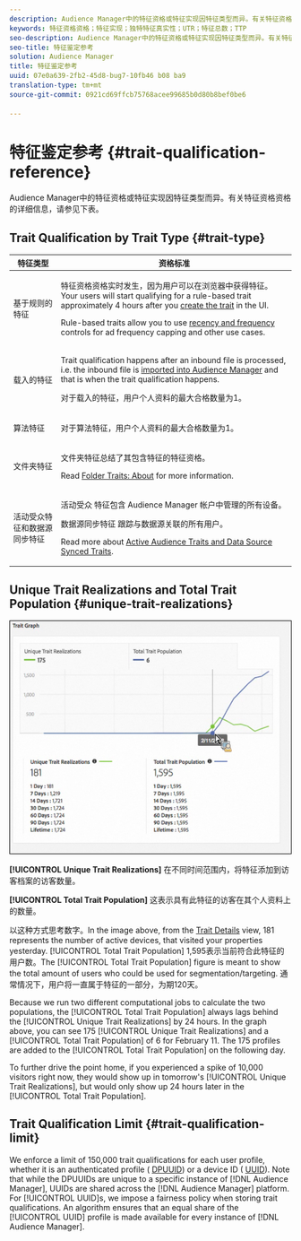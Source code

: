 ```yaml
---
description: Audience Manager中的特征资格或特征实现因特征类型而异。有关特征资格资格的详细信息，请参见下表。
keywords: 特征资格资格；特征实现；独特特征真实性；UTR；特征总数；TTP
seo-description: Audience Manager中的特征资格或特征实现因特征类型而异。有关特征资格资格的详细信息，请参见下表。
seo-title: 特征鉴定参考
solution: Audience Manager
title: 特征鉴定参考
uuid: 07e0a639-2fb2-45d8-bug7-10fb46 b08 ba9
translation-type: tm+mt
source-git-commit: 0921cd69ffcb75768acee99685b0d80b8bef0be6

---
```



# 特征鉴定参考 {#trait-qualification-reference}

Audience Manager中的特征资格或特征实现因特征类型而异。有关特征资格资格的详细信息，请参见下表。

## Trait Qualification by Trait Type {#trait-type}

<table id="table_14CD705F376B44EEA9A6C011984356F0"> 
 <thead> 
  <tr> 
   <th colname="col1" class="entry"> 特征类型 </th> 
   <th colname="col2" class="entry"> 资格标准 </th> 
  </tr> 
 </thead>
 <tbody> 
  <tr> 
   <td colname="col1"> <p>基于规则的特征 </p> </td> 
   <td colname="col2"> <p>特征资格资格实时发生，因为用户可以在浏览器中获得特征。Your users will start qualifying for a rule-based trait approximately 4 hours after you <a href="../../features/traits/create-onboarded-rule-based-traits.md#create-rules-based-or-onboarded-traits"> create the trait</a> in the UI. </p> <p>Rule-based traits allow you to use <a href="../../features/segments/recency-and-frequency.md"> recency and frequency</a> controls for ad frequency capping and other use cases. </p> </td> 
  </tr> 
  <tr> 
   <td colname="col1"> <p>载入的特征 </p> </td> 
   <td colname="col2"> <p>Trait qualification happens after an inbound file is processed, i.e. the inbound file is <a href="../../faq/faq-inbound-data-ingestion.md"> imported into Audience Manager</a> and that is when the trait qualification happens. </p> <p> 对于载入的特征，用户个人资料的最大合格数量为1。 </p> </td> 
  </tr> 
  <tr> 
   <td colname="col1"> <p>算法特征 </p> </td> 
   <td colname="col2"> <p>对于算法特征，用户个人资料的最大合格数量为1。 </p> </td> 
  </tr> 
  <tr> 
   <td colname="col1"> <p>文件夹特征 </p> </td> 
   <td colname="col2"> <p>文件夹特征总结了其包含特征的特征资格。 </p> <p>Read <a href="../../features/traits/about-folder-traits.md"> Folder Traits: About</a> for more information. </p> </td> 
  </tr>
  <tr> 
   <td colname="col1"> <p>活动受众特征和数据源同步特征 </p> </td> 
   <td colname="col2"> <p><span class="wintitle"> 活动受众</span> 特征包含 <span class="wintitle"> Audience Manager</span> 帐户中管理的所有设备。 </p> <p><span class="wintitle"> 数据源同步特征</span> 跟踪与数据源关联的所有用户。 </p> <p>Read more about <a href="../../features/traits/client-activity-synced-audience-traits.md"> Active Audience Traits and Data Source Synced Traits</a>. </p> </td>
  </tr>
 </tbody>
</table>

## Unique Trait Realizations and Total Trait Population {#unique-trait-realizations}

![](assets/utr-ttp1.png)

**[!UICONTROL Unique Trait Realizations]** 在不同时间范围内，将特征添加到访客档案的访客数量。

**[!UICONTROL Total Trait Population]** 这表示具有此特征的访客在其个人资料上的数量。

以这种方式思考数字。In the image above, from the [Trait Details](../../features/traits/trait-details-page.md) view, 181 represents the number of active devices, that visited your properties yesterday. [!UICONTROL Total Trait Population] 1,595表示当前符合此特征的用户数。The [!UICONTROL Total Trait Population] figure is meant to show the total amount of users who could be used for segmentation/targeting. 通常情况下，用户将一直属于特征的一部分，为期120天。

Because we run two different computational jobs to calculate the two populations, the [!UICONTROL Total Trait Population] always lags behind the [!UICONTROL Unique Trait Realizations] by 24 hours. In the graph above, you can see 175 [!UICONTROL Unique Trait Realizations] and a [!UICONTROL Total Trait Population] of 6 for February 11. The 175 profiles are added to the [!UICONTROL Total Trait Population] on the following day.

To further drive the point home, if you experienced a spike of 10,000 visitors right now, they would show up in tomorrow's [!UICONTROL Unique Trait Realizations], but would only show up 24 hours later in the [!UICONTROL Total Trait Population].

## Trait Qualification Limit {#trait-qualification-limit}

We enforce a limit of 150,000 trait qualifications for each user profile, whether it is an authenticated profile ( [DPUUID](../../reference/ids-in-aam.md)) or a device ID ( [UUID](../../reference/ids-in-aam.md)). Note that while the DPUUIDs are unique to a specific instance of [!DNL Audience Manager], UUIDs are shared across the [!DNL Audience Manager] platform. For [!UICONTROL UUID]s, we impose a fairness policy when storing trait qualifications. An algorithm ensures that an equal share of the [!UICONTROL UUID] profile is made available for every instance of [!DNL Audience Manager].
